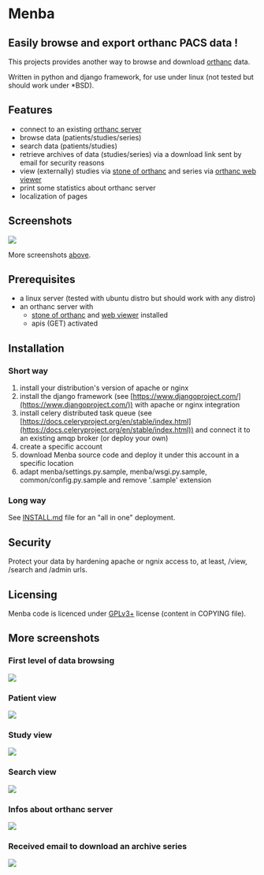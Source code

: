 # Menba

## Easily browse and export orthanc PACS data !

This projects provides another way to browse and download [orthanc](https://www.orthanc-server.com) data.

Written in python and django framework, for use under linux (not tested but should work under *BSD).

## Features

- connect to an existing [orthanc server](https://www.orthanc-server.com)
- browse data (patients/studies/series)
- search data (patients/studies)
- retrieve archives of data (studies/series) via a download link sent by email for security reasons
- view (externally) studies via [stone of orthanc](https://www.orthanc-server.com/static.php?page=stone) and series via [orthanc web viewer](https://www.orthanc-server.com/static.php?page=web-viewer)
- print some statistics about orthanc server
- localization of pages

## Screenshots

![](./screenshots/Menba.01.jpg)

More screenshots [above](#more-screenshots).

## Prerequisites

- a linux server (tested with ubuntu distro but should work with any distro)
- an orthanc server with
  - [stone of orthanc](https://www.orthanc-server.com/static.php?page=stone) and [web viewer](https://www.orthanc-server.com/static.php?page=web-viewer) installed
  - apis (GET) activated

## Installation

### Short way

1. install your distribution's version of apache or nginx
2. install the django framework (see [https://www.djangoproject.com/](https://www.djangoproject.com/)) with apache or nginx integration
3. install celery distributed task queue (see [https://docs.celeryproject.org/en/stable/index.html](https://docs.celeryproject.org/en/stable/index.html)) and connect it to an existing amqp broker (or deploy your own)
4. create a specific account
5. download Menba source code and deploy it under this account in a specific location
6. adapt menba/settings.py.sample, menba/wsgi.py.sample, common/config.py.sample and remove '.sample' extension

### Long way

See [INSTALL.md](./INSTALL.md) file for an "all in one" deployment.

## Security

Protect your data by hardening apache or ngnix access to, at least, /view, /search and /admin urls.

## Licensing

Menba code is licenced under [GPLv3+](https://www.gnu.org/licenses/gpl-3.0.en.html) license (content in COPYING file).

## More screenshots

### First level of data browsing

![](./screenshots/Menba.02.jpg)

### Patient view

![](./screenshots/Menba.03.jpg)

### Study view

![](./screenshots/Menba.04.jpg)

### Search view

![](./screenshots/Menba.05.jpg)

### Infos about orthanc server

![](./screenshots/Menba.06.jpg)

### Received email to download an archive series

![](./screenshots/Menba.07.jpg)
